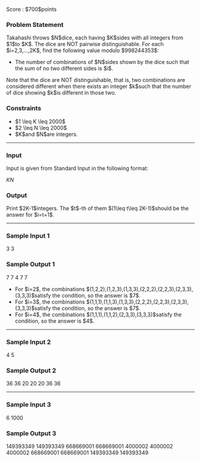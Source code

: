 
<div>

<span>

<span>

<p>
Score : $700$points
</p>

<div>

<section>

### **Problem Statement**

<p>
Takahashi throws $N$dice, each having $K$sides with all integers from $1$to $K$. The dice are NOT pairwise distinguishable.
For each $i=2,3,...,2K$, find the following value modulo $998244353$:
</p>

<ul>

<li>
The number of combinations of $N$sides shown by the dice such that the sum of no two different sides is $i$.
</li>

</ul>

<p>
Note that the dice are NOT distinguishable, that is, two combinations are considered different when there exists an integer $k$such that the number of dice showing $k$is different in those two.
</p>

</section>

</div>

<div>

<section>

### **Constraints**

<ul>

<li>
$1 \leq K \leq 2000$
</li>

<li>
$2 \leq N \leq 2000$
</li>

<li>
$K$and $N$are integers.
</li>

</ul>

</section>

</div>

---

<div>

<div>

<section>

### **Input**

<p>
Input is given from Standard Input in the following format:
</p>

<div>

$K$$N$
</div>

</section>

</div>

<div>

<section>

### **Output**

<p>
Print $2K-1$integers. The $t$-th of them $(1\leq t\leq 2K-1)$should be the answer for $i=t+1$.
</p>

</section>

</div>

</div>

---

<div>

<section>

### **Sample Input 1**

<div>

3 3

</div>

</section>

</div>

<div>

<section>

### **Sample Output 1**

<div>

7
7
4
7
7

</div>

<ul>

<li>
For $i=2$, the combinations $(1,2,2),(1,2,3),(1,3,3),(2,2,2),(2,2,3),(2,3,3),(3,3,3)$satisfy the condition, so the answer is $7$.
</li>

<li>
For $i=3$, the combinations $(1,1,1),(1,1,3),(1,3,3),(2,2,2),(2,2,3),(2,3,3),(3,3,3)$satisfy the condition, so the answer is $7$.
</li>

<li>
For $i=4$, the combinations $(1,1,1),(1,1,2),(2,3,3),(3,3,3)$satisfy the condition, so the answer is $4$.
</li>

</ul>

</section>

</div>

---

<div>

<section>

### **Sample Input 2**

<div>

4 5

</div>

</section>

</div>

<div>

<section>

### **Sample Output 2**

<div>

36
36
20
20
20
36
36

</div>

</section>

</div>

---

<div>

<section>

### **Sample Input 3**

<div>

6 1000

</div>

</section>

</div>

<div>

<section>

### **Sample Output 3**

<div>

149393349
149393349
668669001
668669001
4000002
4000002
4000002
668669001
668669001
149393349
149393349

</div>

</section>

</div>

</span>

</span>

</div>
